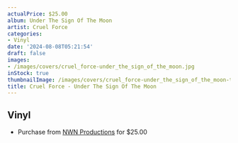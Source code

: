 ```yaml
---
actualPrice: $25.00
album: Under The Sign Of The Moon
artist: Cruel Force
categories:
- Vinyl
date: '2024-08-08T05:21:54'
draft: false
images:
- /images/covers/cruel_force-under_the_sign_of_the_moon.jpg
inStock: true
thumbnailImage: /images/covers/cruel_force-under_the_sign_of_the_moon-thumb.jpg
title: Cruel Force - Under The Sign Of The Moon
---
```


## Vinyl
* Purchase from [NWN Productions](http://shop.nwnprod.com/index.php?route=product/product&path=75&product_id=53525&sort=pd.name&order=ASC) for $25.00
